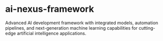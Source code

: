 # ai-nexus-framework
Advanced AI development framework with integrated models, automation pipelines, and next-generation machine learning capabilities for cutting-edge artificial intelligence applications.
